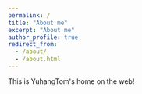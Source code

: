 ```yaml
---
permalink: /
title: "About me"
excerpt: "About me"
author_profile: true
redirect_from: 
  - /about/
  - /about.html
---
```





This is YuhangTom's home on the web!